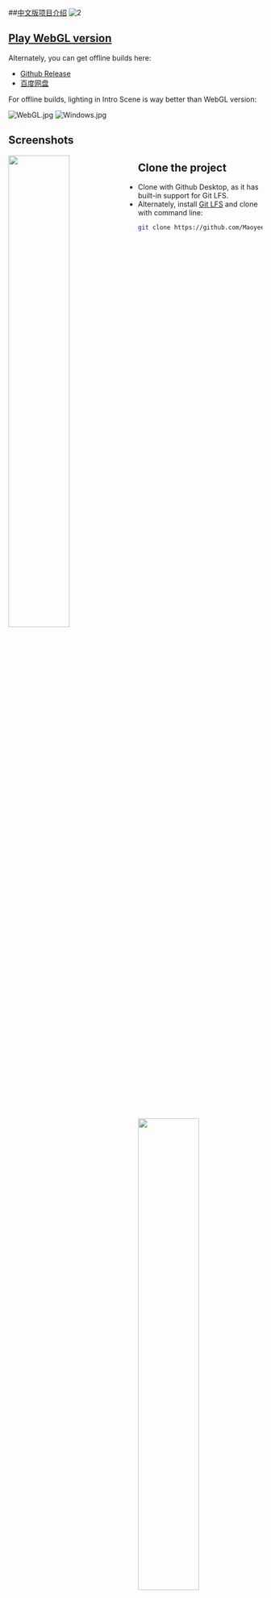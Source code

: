 ##[中文版项目介绍](https://maoyeedy.noto.so/Qiyu)
![2](https://user-images.githubusercontent.com/100255436/211665714-782d981d-e8de-427d-bcbd-99a86bac1a81.jpg)
## [Play WebGL version](https://www.maoyeedy.tk/Qiyu/index.html)
Alternately, you can get offline builds here:
- [Github Release](https://github.com/Maoyeedy/Qiyu_UnityProject/releases)
- [百度网盘](https://pan.baidu.com/s/1jNLDf6HgLhMtJjXes-VFRQ?pwd=2auj)

For offline builds, lighting in Intro Scene is way better than WebGL version:

![WebGL.jpg](https://s2.loli.net/2023/01/12/w5mAzb8dvfE9DsJ.jpg)
![Windows.jpg](https://s2.loli.net/2023/01/12/cLVuXR6EeTplW8F.jpg)

## Screenshots
<div style="width:100%">
  <img src="https://s2.loli.net/2023/01/11/lRDscAX735EfQ6h.jpg" style="width:49%;float:left; margin-right:2%">
  <img src="https://s2.loli.net/2023/01/11/WCPDGzETcSqs26f.jpg" style="width:49%;float:right; margin-left:2%">
</div>
<div style="width:100%">
  <img src="https://s2.loli.net/2023/01/11/UFVexGzcwSmIvO8.jpg" style="width:49%;float:left; margin-right:2%">
  <img src="https://s2.loli.net/2023/01/11/KCVkytN7aqeGp4w.jpg" style="width:49%;float:right; margin-left:2%">
</div>
<div style="width:100%">
  <img src="https://s2.loli.net/2023/01/11/VrqDxtm9ylhvXdb.jpg" style="width:49%;float:left; margin-right:2%">
  <img src="https://s2.loli.net/2023/01/11/CBmMVpFIa3v1KyA.jpg" style="width:49%;float:right; margin-left:2%">
</div>

## Clone the project
- Clone with Github Desktop, as it has built-in support for Git LFS.
- Alternately, install [Git LFS](https://git-lfs.com/) and clone with command line:
```bash
git clone https://github.com/Maoyeedy/Qiyu_UnityProject.git
```
